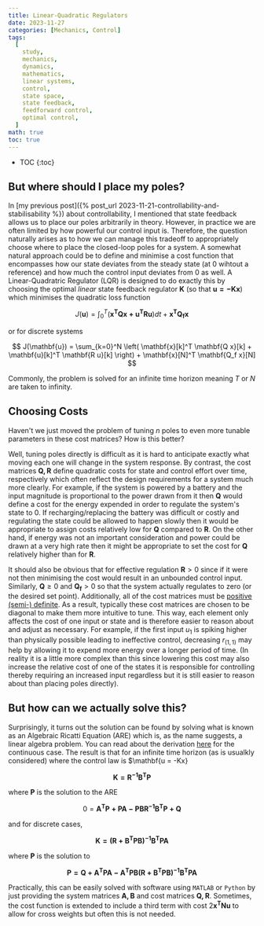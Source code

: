 ```yaml
---
title: Linear-Quadratic Regulators
date: 2023-11-27
categories: [Mechanics, Control]
tags:
  [
    study,
    mechanics,
    dynamics,
    mathematics,
    linear systems,
    control,
    state space,
    state feedback,
    feedforward control,
    optimal control,
  ]
math: true
toc: true
---
```


<!-- prettier-ignore -->
* TOC
{:toc}

## But where should I place my poles?

In [my previous post]({% post_url 2023-11-21-controllability-and-stabilisability %}) about
controllability, I mentioned that state feedback allows us to place our poles arbitrarily in theory.
However, in practice we are often limited by how powerful our control input is. Therefore, the
question naturally arises as to how we can manage this tradeoff to appropriately choose where to
place the closed-loop poles for a system. A somewhat natural approach could be to define and
minimise a cost function that encompasses how our state deviates from the steady state \(at 0
wihtout a reference\) and how much the control input deviates from 0 as well. A Linear-Quadratric
Regulator \(LQR\) is designed to do exactly this by choosing the optimal _linear_ state feedback
regulator $\mathbf{K}$ \(so that $\mathbf{u = -Kx}$\) which minimises the quadratic loss function

$$
J(\mathbf{u}) = \int_0^T \left( \mathbf{x^T Q x + u^T R u} \right) dt + \mathbf{x^T Q_f x}
$$

or for discrete systems

$$
J(\mathbf{u}) = \sum_{k=0}^N \left( \mathbf{x}[k]^T \mathbf{Q x}[k] + \mathbf{u}[k]^T \mathbf{R u}[k] \right) + \mathbf{x}[N]^T \mathbf{Q_f x}[N]
$$

Commonly, the problem is solved for an infinite time horizon meaning $T$ or $N$ are taken to
infinity.

## Choosing Costs

Haven't we just moved the problem of tuning $n$ poles to even more tunable parameters in these cost
matrices? How is this better?

Well, tuning poles directly is difficult as it is hard to anticipate exactly what moving each one
will change in the system response. By contrast, the cost matrices $\mathbf{Q,\, R}$ define
quadratic costs for state and control effort over time, respectively which often reflect the design
requirements for a system much more clearly. For example, if the system is powered by a battery and
the input magnitude is proportional to the power drawn from it then $\mathbf{Q}$ would define a cost
for the energy expended in order to regulate the system's state to 0. If recharging/replacing the
battery was difficult or costly and regulating the state could be allowed to happen slowly then it
would be appropriate to assign costs relatively low for $\mathbf{Q}$ compared to $\mathbf{R}$. On
the other hand, if energy was not an important consideration and power could be drawn at a very high
rate then it might be appropriate to set the cost for $\mathbf{Q}$ relatively higher than for
$\mathbf{R}$.

It should also be obvious that for effective regulation $\mathbf{R} > 0$ since if it were not then
minimising the cost would result in an unbounded control input. Similarly, $\mathbf{Q} \geq 0$ and
$\mathbf{Q_f} > 0$ so that the system actually regulates to zero \(or the desired set point\).
Additionally, all of the cost matrices must be
[positive \(semi-\) definite](https://en.wikipedia.org/wiki/Definite_matrix). As a result, typically
these cost matrices are chosen to be diagonal to make them more intuitive to tune. This way, each
element only affects the cost of one input or state and is therefore easier to reason about and
adjust as necessary. For example, if the first input $u_1$ is spiking higher than physically
possible leading to ineffective control, decreasing $r_{(1, 1)}$ may help by allowing it to expend
more energy over a longer period of time. \(In reality it is a little more complex than this since
lowering this cost may also increase the relative cost of one of the states it is responsible for
controlling thereby requiring an increased input regardless but it is still easier to reason about
than placing poles directly\).

## But how can we actually solve this?

Surprisingly, it turns out the solution can be found by solving what is known as an Algebraic
Ricatti Equation \(ARE\) which is, as the name suggests, a linear algebra problem. You can read
about the derivation [here](http://maecourses.ucsd.edu/~mdeolive/mae280b/lecture/lecture2.pdf) for
the continuous case. The result is that for an infinite time horizon \(as is usualkly considered\)
where the control law is $\mathbf{u = -Kx}

$$
\mathbf{K = R^{-1} B^T P}
$$

where $\mathbf{P}$ is the solution to the ARE

$$
0 = \mathbf{A^T P + PA - PBR^{-1}B^TP + Q}
$$

and for discrete cases,

$$
\mathbf{K = (R + B^T P B)^{-1} B^T PA}
$$

where $\mathbf{P}$ is the solution to

$$
\mathbf{P = Q + A^T P A - A^T P B(R + B^T P B)^{-1} B^T P A}
$$

Practically, this can be easily solved with software using `MATLAB` or `Python` by just providing
the system matrices $\mathbf{A,\, B}$ and cost matrices $\mathbf{Q,\, R}$. Sometimes, the cost
function is extended to include a third term with cost $2\mathbf{x^T N u}$ to allow for cross
weights but often this is not needed.
